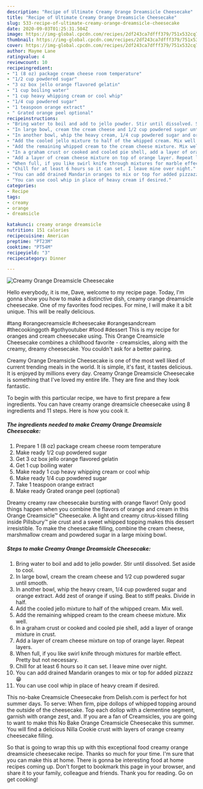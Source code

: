 ```yaml
---
description: "Recipe of Ultimate Creamy Orange Dreamsicle Cheesecake"
title: "Recipe of Ultimate Creamy Orange Dreamsicle Cheesecake"
slug: 533-recipe-of-ultimate-creamy-orange-dreamsicle-cheesecake
date: 2020-09-03T01:25:31.504Z
image: https://img-global.cpcdn.com/recipes/2df243ca7dfff379/751x532cq70/creamy-orange-dreamsicle-cheesecake-recipe-main-photo.jpg
thumbnail: https://img-global.cpcdn.com/recipes/2df243ca7dfff379/751x532cq70/creamy-orange-dreamsicle-cheesecake-recipe-main-photo.jpg
cover: https://img-global.cpcdn.com/recipes/2df243ca7dfff379/751x532cq70/creamy-orange-dreamsicle-cheesecake-recipe-main-photo.jpg
author: Mayme Lane
ratingvalue: 4
reviewcount: 10
recipeingredient:
- "1 (8 oz) package cream cheese room temperature"
- "1/2 cup powdered sugar"
- "3 oz box jello orange flavored gelatin"
- "1 cup boiling water"
- "1 cup heavy whipping cream or cool whip"
- "1/4 cup powdered sugar"
- "1 teaspoon orange extract"
- " Grated orange peel optional"
recipeinstructions:
- "Bring water to boil and add to jello powder. Stir until dissolved. Set aside to cool."
- "In large bowl, cream the cream cheese and 1/2 cup powdered sugar until smooth."
- "In another bowl, whip the heavy cream, 1/4 cup powdered sugar and orange extract. Add zest of orange if using. Beat to stiff peaks. Divide in half."
- "Add the cooled jello mixture to half of the whipped cream. Mix well."
- "Add the remaining whipped cream to the cream cheese mixture. Mix well."
- "In a graham crust or cooked and cooled pie shell, add a layer of orange mixture in crust."
- "Add a layer of cream cheese mixture on top of orange layer. Repeat layers."
- "When full, if you like swirl knife through mixtures for marble effect. Pretty but not necessary."
- "Chill for at least 6 hours so it can set. I leave mine over night."
- "You can add drained Mandarin oranges to mix or top for added pizzazz 😁"
- "You can use cool whip in place of heavy cream if desired."
categories:
- Recipe
tags:
- creamy
- orange
- dreamsicle

katakunci: creamy orange dreamsicle 
nutrition: 151 calories
recipecuisine: American
preptime: "PT23M"
cooktime: "PT54M"
recipeyield: "3"
recipecategory: Dinner

---
```



![Creamy Orange Dreamsicle Cheesecake](https://img-global.cpcdn.com/recipes/2df243ca7dfff379/751x532cq70/creamy-orange-dreamsicle-cheesecake-recipe-main-photo.jpg)

Hello everybody, it is me, Dave, welcome to my recipe page. Today, I'm gonna show you how to make a distinctive dish, creamy orange dreamsicle cheesecake. One of my favorites food recipes. For mine, I will make it a bit unique. This will be really delicious.

#tang #orangecreamsicle #cheesecake #orangesandcream #thecookinggoth #gothyoutuber #food #dessert This is my recipe for oranges and cream cheesecake using. This Orange Creamsicle Cheesecake combines a childhood favorite - creamsicles, along with the creamy, dreamy cheesecake. You couldn&#39;t ask for a better pairing.

Creamy Orange Dreamsicle Cheesecake is one of the most well liked of current trending meals in the world. It is simple, it's fast, it tastes delicious. It is enjoyed by millions every day. Creamy Orange Dreamsicle Cheesecake is something that I've loved my entire life. They are fine and they look fantastic.


To begin with this particular recipe, we have to first prepare a few ingredients. You can have creamy orange dreamsicle cheesecake using 8 ingredients and 11 steps. Here is how you cook it.

<!--inarticleads1-->

##### The ingredients needed to make Creamy Orange Dreamsicle Cheesecake:

1. Prepare 1 (8 oz) package cream cheese room temperature
1. Make ready 1/2 cup powdered sugar
1. Get 3 oz box jello orange flavored gelatin
1. Get 1 cup boiling water
1. Make ready 1 cup heavy whipping cream or cool whip
1. Make ready 1/4 cup powdered sugar
1. Take 1 teaspoon orange extract
1. Make ready  Grated orange peel (optional)


Dreamy creamy raw cheesecake bursting with orange flavor! Only good things happen when you combine the flavors of orange and cream in this Orange Creamsicle™ Cheesecake. A light and creamy citrus-kissed filling inside Pillsbury™ pie crust and a sweet whipped topping makes this dessert irresistible. To make the cheesecake filling, combine the cream cheese, marshmallow cream and powdered sugar in a large mixing bowl. 

<!--inarticleads2-->

##### Steps to make Creamy Orange Dreamsicle Cheesecake:

1. Bring water to boil and add to jello powder. Stir until dissolved. Set aside to cool.
1. In large bowl, cream the cream cheese and 1/2 cup powdered sugar until smooth.
1. In another bowl, whip the heavy cream, 1/4 cup powdered sugar and orange extract. Add zest of orange if using. Beat to stiff peaks. Divide in half.
1. Add the cooled jello mixture to half of the whipped cream. Mix well.
1. Add the remaining whipped cream to the cream cheese mixture. Mix well.
1. In a graham crust or cooked and cooled pie shell, add a layer of orange mixture in crust.
1. Add a layer of cream cheese mixture on top of orange layer. Repeat layers.
1. When full, if you like swirl knife through mixtures for marble effect. Pretty but not necessary.
1. Chill for at least 6 hours so it can set. I leave mine over night.
1. You can add drained Mandarin oranges to mix or top for added pizzazz 😁
1. You can use cool whip in place of heavy cream if desired.


This no-bake Creamsicle Cheesecake from Delish.com is perfect for hot summer days. To serve: When firm, pipe dollops of whipped topping around the outside of the cheesecake. Top each dollop with a clementine segment, garnish with orange zest, and. If you are a fan of Creamsicles, you are going to want to make this No Bake Orange Creamsicle Cheesecake this summer. You will find a delicious Nilla Cookie crust with layers of orange creamy cheesecake filling. 

So that is going to wrap this up with this exceptional food creamy orange dreamsicle cheesecake recipe. Thanks so much for your time. I'm sure that you can make this at home. There is gonna be interesting food at home recipes coming up. Don't forget to bookmark this page in your browser, and share it to your family, colleague and friends. Thank you for reading. Go on get cooking!
